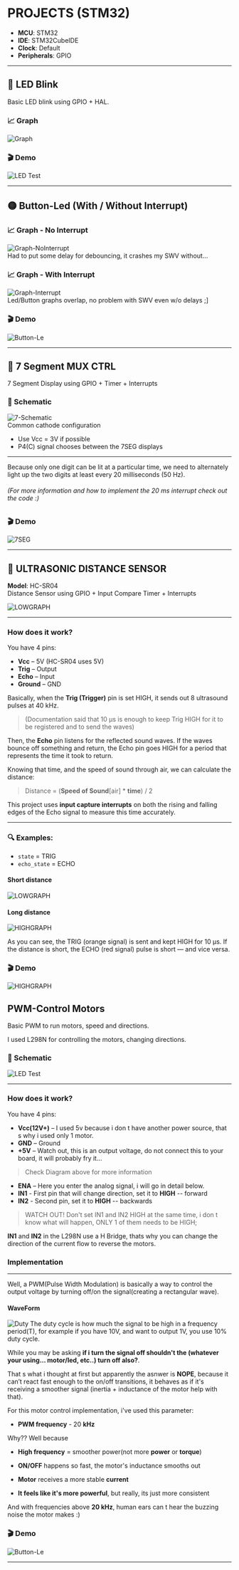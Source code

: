 # PROJECTS (STM32)

- **MCU**: STM32  
- **IDE**: STM32CubeIDE  
- **Clock**: Default  
- **Peripherals**: GPIO  

---

## 🔴 LED Blink

Basic LED blink using GPIO + HAL.

### 📈 Graph  
![Graph](ASSETS/Graph_Toggle_LED.jpeg)

### 🎬 Demo  
![LED Test](ASSETS/LED_TEST_GIF.gif)

---

## 🟡 Button-Led (With / Without Interrupt)

### 📈 Graph - No Interrupt  
![Graph-NoInterrupt](ASSETS/Graph_Button_NOINT.jpeg)  
Had to put some delay for debouncing, it crashes my SWV without...

### 📈 Graph - With Interrupt  
![Graph-Interrupt](ASSETS/Graph_Button_INT.jpeg)  
Led/Button graphs overlap, no problem with SWV even w/o delays ;]

### 🎬 Demo  
![Button-Le](ASSETS/BUTTON_TEST_GIF.gif)

---

## 🔢 7 Segment MUX CTRL

7 Segment Display using GPIO + Timer + Interrupts

### 🧰 Schematic  
![7-Schematic](ASSETS/pmodssd1.png)  
Common cathode configuration  

- Use Vcc = 3V if possible  
- P4(C) signal chooses between the 7SEG displays  

---

Because only one digit can be lit at a particular time, we need to alternately light up the two digits at least every 20 milliseconds (50 Hz).

###### (For more information and how to implement the 20 ms interrupt check out the code :)

### 🎬 Demo  
![7SEG](ASSETS/7SEG_TEST_GIF.gif)

---

## 📏 ULTRASONIC DISTANCE SENSOR

**Model**: HC-SR04  
Distance Sensor using GPIO + Input Compare Timer + Interrupts

![LOWGRAPH](ASSETS/HC_SR04_Schematic.png)

---

### How does it work?

You have 4 pins:

- **Vcc** – 5V (HC-SR04 uses 5V)  
- **Trig** – Output  
- **Echo** – Input  
- **Ground** – GND

Basically, when the **Trig (Trigger)** pin is set HIGH, it sends out 8 ultrasound pulses at 40 kHz.

> (Documentation said that 10 µs is enough to keep Trig HIGH for it to be registered and to send the waves)

Then, the **Echo** pin listens for the reflected sound waves. If the waves bounce off something and return, the Echo pin goes HIGH for a period that represents the time it took to return.

Knowing that time, and the speed of sound through air, we can calculate the distance:

> Distance = (**Speed of Sound**[air] * **time**) / 2

This project uses **input capture interrupts** on both the rising and falling edges of the Echo signal to measure this time accurately.

---


### 🔍 Examples:

- `state` = TRIG  
- `echo_state` = ECHO  

#### Short distance  
![LOWGRAPH](ASSETS/DISTANCE_SENSOR_GRAPH_SHORT.jpeg)

#### Long distance  
![HIGHGRAPH](ASSETS/DISTANCE_SENSOR_GRAPH_LONG.jpeg)

As you can see, the TRIG (orange signal) is sent and kept HIGH for 10 µs. If the distance is short, the ECHO (red signal) pulse is short — and vice versa.

### 🎬 Demo  
![HIGHGRAPH](ASSETS/DISTANCE_TEST_GIF.gif)


##  PWM-Control Motors

Basic PWM to run motors, speed and directions.


I used L298N for controlling the motors, changing directions.
### 🧰 Schematic  
![LED Test](ASSETS/L298N.png)

---
### How does it work?

You have 4 pins:

- **Vcc(12V+)** – I used 5v because i don t have another power source, that s why i used only 1 motor.
- **GND** – Ground  
- **+5V** – Watch out, this is an output voltage, do not connect this to your board, it will probably fry it...
> Check Diagram above for more information  
- **ENA** – Here you enter the analog signal, i will go in detail below.
- **IN1** - First pin that will change direction, set it to **HIGH** -- forward
- **IN2** - Second pin, set it to **HIGH** -- backwards
> WATCH OUT! Don't set IN1 and IN2 HIGH at the same time, i don t know what will happen, ONLY 1 of them needs to be HIGH;

**IN1** and **IN2** in the L298N use a H Bridge, thats why you can change the direction of the current flow to reverse the motors.

### Implementation
 ---

Well, a PWM(Pulse Width Modulation) is basically a way to control the output voltage by turning off/on the signal(creating a rectangular wave).

#### WaveForm
![Duty](ASSETS/duty_cycle.png)
The duty cycle is how much the signal to be high in a frequency period(T), for example if you have 10V, and want to output 1V, you use 10% duty cycle.


While you may be asking **if i turn the signal off shouldn't the (whatever your using... motor/led, etc..) turn off also?**.


That s what i thought at first but apparently the asnwer is **NOPE**,  because it can’t react fast enough to the on/off transitions, it behaves as if it's receiving a smoother signal (inertia + inductance of the motor help with that).

For this motor control implementation, i've used this parameter:
- **PWM frequency** - 20 **kHz**


Why?? Well because
 - **High frequency** = smoother power(not more __power__ or __torque__)

 - **ON/OFF** happens so fast, the motor's inductance smooths out

 - **Motor** receives a more stable __current__

 - **It feels like it's more powerful**, but really, its just more consistent

 And with frequencies above **20 kHz**, human ears can t hear the buzzing noise the motor makes :)



### 🎬 Demo  
![Button-Le](ASSETS/PWM_TEST_GIF.gif)

---

